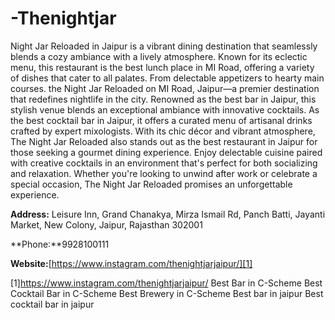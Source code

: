 # -Thenightjar
Night Jar Reloaded in Jaipur is a vibrant dining destination that seamlessly blends a cozy ambiance with a lively atmosphere. Known for its eclectic menu, this restaurant is the best lunch place in MI Road, offering a variety of dishes that cater to all palates. From delectable appetizers to hearty main courses.
the Night Jar Reloaded on MI Road, Jaipur—a premier destination that redefines nightlife in the city. Renowned as the best bar in Jaipur, this stylish venue blends an exceptional ambiance with innovative cocktails. As the best cocktail bar in Jaipur, it offers a curated menu of artisanal drinks crafted by expert mixologists. With its chic décor and vibrant atmosphere, The Night Jar Reloaded also stands out as the best restaurant in Jaipur for those seeking a gourmet dining experience. Enjoy delectable cuisine paired with creative cocktails in an environment that's perfect for both socializing and relaxation. Whether you're looking to unwind after work or celebrate a special occasion, The Night Jar Reloaded promises an unforgettable experience.

**Address:**  Leisure Inn, Grand Chanakya, Mirza Ismail Rd, Panch Batti, Jayanti Market, New Colony, Jaipur, Rajasthan 302001

**Phone:**9928100111

**Website:**[https://www.instagram.com/thenightjarjaipur/][1]


  [1]https://www.instagram.com/thenightjarjaipur/
Best Bar in C-Scheme
Best Cocktail Bar in C-Scheme
Best Brewery in C-Scheme
Best bar in jaipur 
Best cocktail bar in jaipur



